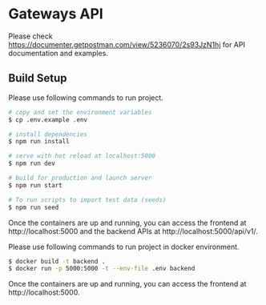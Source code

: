 # Gateways API
Please check https://documenter.getpostman.com/view/5236070/2s93JzN1hj for API documentation and examples.

## Build Setup

Please use following commands to run project.


```bash
# copy and set the environment variables
$ cp .env.example .env

# install dependencies
$ npm run install

# serve with hot reload at localhost:5000
$ npm run dev

# build for production and launch server
$ npm run start

# To run scripts to import test data (seeds)
$ npm run seed

```

Once the containers are up and running, you can access the frontend at http://localhost:5000 and the backend APIs at http://localhost:5000/api/v1/.

Please use following commands to run project in docker environment.

```bash
$ docker build -t backend .
$ docker run -p 5000:5000 -t --env-file .env backend
```

Once the containers are up and running, you can access the frontend at http://localhost:5000.